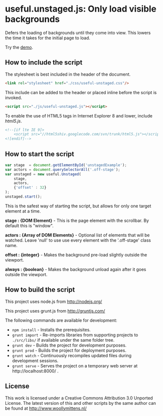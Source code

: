 # useful.unstaged.js: Only load visible backgrounds

Defers the loading of backgrounds until they come into view. This lowers the time it takes for the initial page to load.

Try the <a href="http://www.woollymittens.nl/useful/default.php?url=useful-unstaged">demo</a>.

## How to include the script

The stylesheet is best included in the header of the document.

```html
<link rel="stylesheet" href="./css/useful-unstaged.css"/>
```

This include can be added to the header or placed inline before the script is invoked.

```html
<script src="./js/useful-unstaged.js"></script>
```

To enable the use of HTML5 tags in Internet Explorer 8 and lower, include *html5.js*.

```html
<!--[if lte IE 9]>
	<script src="//html5shiv.googlecode.com/svn/trunk/html5.js"></script>
<![endif]-->
```

## How to start the script

```javascript
var stage  = document.getElementById('unstagedExample');
var actors = document.querySelectorAll('.off-stage');
var unstaged = new useful.Unstaged(
	stage,
	actors,
	{'offset' : 32}
);
unstaged.start();
```

This is the safest way of starting the script, but allows for only one target element at a time.

**stage : {DOM Element}** - This is the page element with the scrollbar. By default this is "window".

**actors : {Array of DOM Elements}** - Optional list of elements that will be watched. Leave 'null' to use use every element with the '.off-stage' class name.

**offset : {integer}** - Makes the background pre-load slightly outside the viewport.

**always : {boolean}** - Makes the background unload again after it goes outside the viewport.

## How to build the script

This project uses node.js from http://nodejs.org/

This project uses grunt.js from http://gruntjs.com/

The following commands are available for development:
+ `npm install` - Installs the prerequisites.
+ `grunt import` - Re-imports libraries from supporting projects to `./src/libs/` if available under the same folder tree.
+ `grunt dev` - Builds the project for development purposes.
+ `grunt prod` - Builds the project for deployment purposes.
+ `grunt watch` - Continuously recompiles updated files during development sessions.
+ `grunt serve` - Serves the project on a temporary web server at http://localhost:8000/ .

## License

This work is licensed under a Creative Commons Attribution 3.0 Unported License. The latest version of this and other scripts by the same author can be found at http://www.woollymittens.nl/
